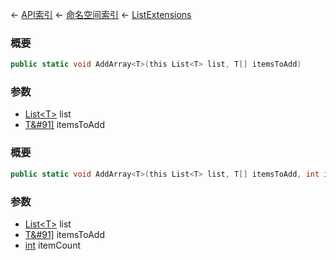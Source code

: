 ← [API索引](Api-Index) ← [命名空间索引](Namespace-Index) ← [ListExtensions](System.Collections.Generic.ListExtensions)

### 概要

```csharp
public static void AddArray<T>(this List<T> list, T[] itemsToAdd)
```

### 参数

* [List&lt;T&gt;](https://docs.microsoft.com/en-us/dotnet/api/System.Collections.Generic.List-1?view=netframework-4.6) list
* [T&#91&#93;]() itemsToAdd
### 概要

```csharp
public static void AddArray<T>(this List<T> list, T[] itemsToAdd, int itemCount)
```

### 参数

* [List&lt;T&gt;](https://docs.microsoft.com/en-us/dotnet/api/System.Collections.Generic.List-1?view=netframework-4.6) list
* [T&#91&#93;]() itemsToAdd
* [int](https://docs.microsoft.com/en-us/dotnet/api/System.Int32?view=netframework-4.6) itemCount

